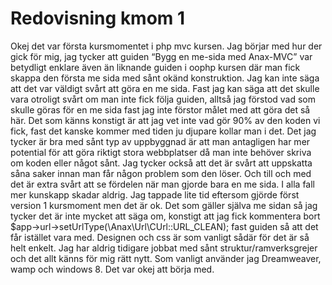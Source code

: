 Redovisning kmom 1
====================
Okej det var första kursmomentet i php mvc kursen. Jag börjar med hur der gick för mig, jag tycker att guiden “Bygg en me-sida med Anax-MVC” var betydligt enklare även än liknande guiden i oophp kursen där man fick skappa den första me sida med sånt okänd konstruktion. Jag kan inte säga att det var väldigt svårt att göra en me sida. Fast jag kan säga att det skulle vara otroligt svårt om man inte fick följa guiden, alltså jag förstod vad som skulle göras för en me sida fast jag inte förstor målet med att göra det så här. Det som känns konstigt är att jag vet inte vad gör 90% av den koden vi fick, fast det kanske kommer med tiden ju djupare kollar man i det. Det jag tycker är bra med sånt typ av uppbyggnad är att man antagligen har mer potential för att göra riktigt stora webbplatser då man inte behöver skriva om koden eller något sånt. Jag tycker också att det är svårt att uppskatta såna saker innan man får någon problem som den löser. Och till och med det är extra svårt att se fördelen när man gjorde bara en me sida. I alla fall mer kunskapp skadar aldrig. Jag tappade lite tid eftersom gjörde först version 1 kursmoment men det är ok. Det som gäller själva me sidan så jag tycker det är inte mycket att säga om, konstigt att jag fick kommentera bort $app->url->setUrlType(\Anax\Url\CUrl::URL_CLEAN); fast guiden så att det får istället vara med. Designen och css är som vanligt sådär för det är så helt enkelt. Jag har aldrig tidigare jobbat med sånt struktur/ramverksgrejer och det allt känns för mig rätt nytt. Som vanligt använder jag Dreamweaver, wamp och windows 8. Det var okej att börja med.
